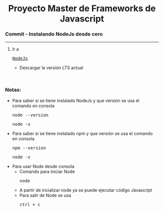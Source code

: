 
<h1 align="center">Proyecto Master de Frameworks de Javascript</h1>
<h3><b>Commit -</b> <strong>Instalando NodeJs desde cero</strong></h3>
<hr>
<ol>
  <li>
    Ir a
    <pre><a href="https://nodejs.org/es/">NodeJs</a></pre>
    <ul>
      <li>Descargar la versión LTS actual</li>
    </ul>
  </li>
</ol>

<br>

<!-- Notas -->
<h3><b>Notas:</b></h3>
<ul>
  <li>
    Para saber si se tiene instalado NodeJs y que versión se usa el comando en consola
    <pre>node --version</pre>
    <pre>node -v</pre>
  </li>
  <li>
    Para saber si se tiene instalado npm y que versión se usa el comando en consola
    <pre>npm --version</pre>
    <pre>node -v</pre>
  </li>
  <li>
    Para usar Node desde consola
    <ul>
      <li>
        Comando para iniciar Node
        <pre>node</pre>
      </li>
      <li>A partir de incializar node ya se puede ejecutar código Javascript</li>
      <li>
        Para salir de Node se usa
        <pre>ctrl + c</pre>
      </li>
    </ul>

  </li>
</ul>

<em></em>
